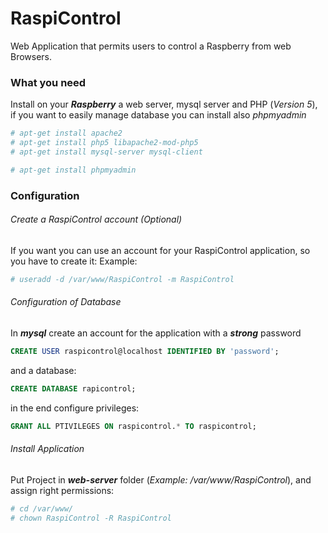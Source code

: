 # RaspiControl
Web Application that permits users to control a Raspberry from web Browsers.

### What you need
Install on your ***Raspberry*** a web server, mysql server and PHP (_Version 5_), 
if you want to easily manage database you can install also _phpmyadmin_

```bash
# apt-get install apache2
# apt-get install php5 libapache2-mod-php5
# apt-get install mysql-server mysql-client

# apt-get install phpmyadmin
```


### Configuration

###### Create a RaspiControl account (Optional)

If you want you can use an account for your RaspiControl application, so you have to create it:
Example:
```bash
# useradd -d /var/www/RaspiControl -m RaspiControl
```

###### Configuration of Database
In ***mysql*** create an account for the application with a ***strong*** password
```sql
CREATE USER raspicontrol@localhost IDENTIFIED BY 'password';
```

and a database:
```sql
CREATE DATABASE rapicontrol;
```

in the end configure privileges:
```sql
GRANT ALL PTIVILEGES ON raspicontrol.* TO raspicontrol;
```

###### Install Application
Put Project in ***web-server*** folder (_Example: /var/www/RaspiControl_), and assign right permissions:
       
```bash
# cd /var/www/
# chown RaspiControl -R RaspiControl
```

